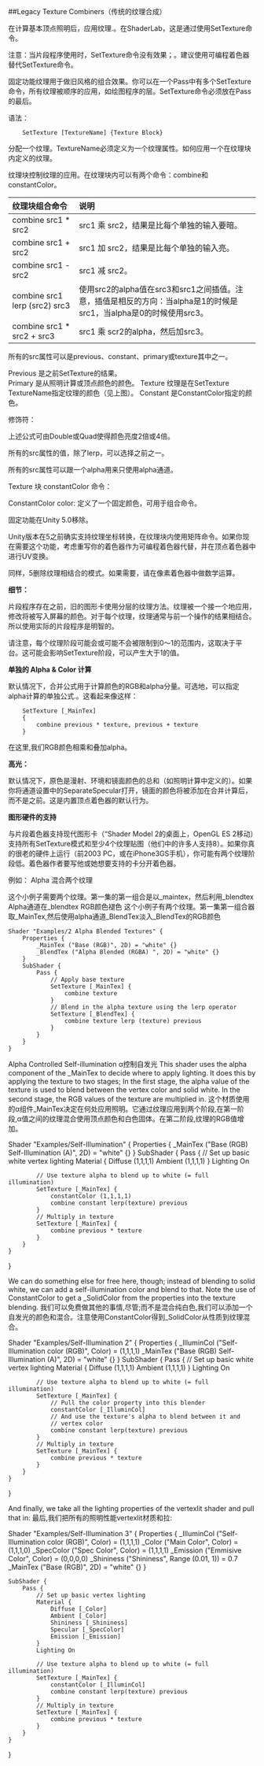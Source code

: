 ##Legacy Texture Combiners（传统的纹理合成）

在计算基本顶点照明后，应用纹理.。在ShaderLab，这是通过使用SetTexture命令。

注意：当片段程序使用时，SetTexture命令没有效果；。建议使用可编程着色器替代SetTexture命令。

固定功能纹理用于做旧风格的组合效果。你可以在一个Pass中有多个SetTexture命令，所有纹理被顺序的应用，如绘图程序的层。SetTexture命令必须放在Pass的最后。

语法：
```
    SetTexture [TextureName] {Texture Block}
```

分配一个纹理。TextureName必须定义为一个纹理属性。如何应用一个在纹理块内定义的纹理。

纹理块控制纹理的应用。在纹理块内可以有两个命令：combine和constantColor。



|纹理块组合命令|说明|
|:--|:--|
|combine src1 * src2|src1 乘 src2，结果是比每个单独的输入要暗。|
|combine src1 + src2|src1 加 src2，结果是比每个单独的输入亮。
|combine src1 - src2|src1 减 src2。|
|combine src1 lerp (src2) src3|使用src2的alpha值在src3和src1之间插值。注意，插值是相反的方向：当alpha是1的时候是src1，当alpha是0的时候使用src3。|
|combine src1 * src2 + src3|src1 乘 scr2的alpha，然后加src3。|
所有的src属性可以是previous、constant、primary或texture其中之一。

Previous 是之前SetTexture的结果。		
Primary 是从照明计算或顶点颜色的颜色。	
Texture 纹理是在SetTexture TextureName指定纹理的颜色（见上图）。
Constant 是ConstantColor指定的颜色。
		
修饰符：

上述公式可由Double或Quad使得颜色亮度2倍或4倍。

所有的src属性的值，除了lerp，可以选择之前之一。	

所有的src属性可以跟一个alpha用来只使用alpha通道。 
		
Texture 块 constantColor 命令：

ConstantColor color: 定义了一个固定颜色，可用于组合命令。

固定功能在Unity 5.0移除。

Unity版本在5之前确实支持纹理坐标转换，在纹理块内使用矩阵命令。如果你现在需要这个功能，考虑重写你的着色器作为可编程着色器代替，并在顶点着色器中进行UV变换。

同样，5删除纹理相结合的模式。如果需要，请在像素着色器中做数学运算。

**细节：**

片段程序存在之前，旧的图形卡使用分层的纹理方法。纹理被一个接一个地应用，修改将被写入屏幕的颜色。对于每个纹理，纹理通常与前一个操作的结果相结合。所以使用实际的片段程序是明智的。


请注意，每个纹理阶段可能会或可能不会被限制到0～1的范围内，这取决于平台。这可能会影响SetTexture阶段，可以产生大于1的值。


**单独的 Alpha & Color 计算**

默认情况下，合并公式用于计算颜色的RGB和alpha分量。可选地，可以指定alpha计算的单独公式.。这看起来像这样：
```
    SetTexture [_MainTex] 
    { 
        combine previous * texture, previous + texture 
    }
```
在这里,我们RGB颜色相乘和叠加alpha。

**高光：**

默认情况下，原色是漫射、环境和镜面颜色的总和（如照明计算中定义的）。如果你将通道设置中的SeparateSpecular打开，镜面的颜色将被添加在合并计算后，而不是之前。这是内置顶点着色器的默认行为。

**图形硬件的支持**

与片段着色器支持现代图形卡（“Shader Model 2的桌面上，OpenGL ES 2移动）支持所有SetTexture模式和至少4个纹理贴图（他们中的许多人支持8）。如果你真的很老的硬件上运行（前2003 PC，或在iPhone3GS手机），你可能有两个纹理阶段低。着色器作者要写他或她想要支持的卡分开着色器。

例如：
Alpha 混合两个纹理

这个小例子需要两个纹理。第一集的第一组合是以_maintex，然后利用_blendtex Alpha通道在_blendtex RGB颜色褪色
这个小例子有两个纹理。第一集第一组合器取_MainTex,然后使用alpha通道_BlendTex淡入_BlendTex的RGB颜色
```
Shader "Examples/2 Alpha Blended Textures" {
    Properties {
        _MainTex ("Base (RGB)", 2D) = "white" {}
        _BlendTex ("Alpha Blended (RGBA) ", 2D) = "white" {}
    }
    SubShader {
        Pass {
            // Apply base texture
            SetTexture [_MainTex] {
                combine texture
            }
            // Blend in the alpha texture using the lerp operator
            SetTexture [_BlendTex] {
                combine texture lerp (texture) previous
            }
        }
    }
}
```

Alpha Controlled Self-illumination
α控制自发光
This shader uses the alpha component of the _MainTex to decide where to apply lighting. It does this by applying the texture to two stages; In the first stage, the alpha value of the texture is used to blend between the vertex color and solid white. In the second stage, the RGB values of the texture are multiplied in.
这个材质使用的α组件_MainTex决定在何处应用照明。它通过纹理应用到两个阶段,在第一阶段,α值之间的纹理混合使用顶点颜色和白色固体。在第二阶段,纹理的RGB值增加。

Shader "Examples/Self-Illumination" {
    Properties {
        _MainTex ("Base (RGB) Self-Illumination (A)", 2D) = "white" {}
    }
    SubShader {
        Pass {
            // Set up basic white vertex lighting
            Material {
                Diffuse (1,1,1,1)
                Ambient (1,1,1,1)
            }
            Lighting On

            // Use texture alpha to blend up to white (= full illumination)
            SetTexture [_MainTex] {
                constantColor (1,1,1,1)
                combine constant lerp(texture) previous
            }
            // Multiply in texture
            SetTexture [_MainTex] {
                combine previous * texture
            }
        }
    }
}


We can do something else for free here, though; instead of blending to solid white, we can add a self-illumination color and blend to that. Note the use of ConstantColor to get a _SolidColor from the properties into the texture blending.
我们可以免费做其他的事情,尽管;而不是混合纯白色,我们可以添加一个自发光的颜色和混合。注意使用ConstantColor得到_SolidColor从性质到纹理混合。

Shader "Examples/Self-Illumination 2" {
    Properties {
        _IlluminCol ("Self-Illumination color (RGB)", Color) = (1,1,1,1)
        _MainTex ("Base (RGB) Self-Illumination (A)", 2D) = "white" {}
    }
    SubShader {
        Pass {
            // Set up basic white vertex lighting
            Material {
                Diffuse (1,1,1,1)
                Ambient (1,1,1,1)
            }
            Lighting On

            // Use texture alpha to blend up to white (= full illumination)
            SetTexture [_MainTex] {
                // Pull the color property into this blender
                constantColor [_IlluminCol]
                // And use the texture's alpha to blend between it and
                // vertex color
                combine constant lerp(texture) previous
            }
            // Multiply in texture
            SetTexture [_MainTex] {
                combine previous * texture
            }
        }
    }
}

And finally, we take all the lighting properties of the vertexlit shader and pull that in:
最后,我们把所有的照明性能vertexlit材质和拉:

Shader "Examples/Self-Illumination 3" {
    Properties {
        _IlluminCol ("Self-Illumination color (RGB)", Color) = (1,1,1,1)
        _Color ("Main Color", Color) = (1,1,1,0)
        _SpecColor ("Spec Color", Color) = (1,1,1,1)
        _Emission ("Emmisive Color", Color) = (0,0,0,0)
        _Shininess ("Shininess", Range (0.01, 1)) = 0.7
        _MainTex ("Base (RGB)", 2D) = "white" {}
    }

    SubShader {
        Pass {
            // Set up basic vertex lighting
            Material {
                Diffuse [_Color]
                Ambient [_Color]
                Shininess [_Shininess]
                Specular [_SpecColor]
                Emission [_Emission]
            }
            Lighting On

            // Use texture alpha to blend up to white (= full illumination)
            SetTexture [_MainTex] {
                constantColor [_IlluminCol]
                combine constant lerp(texture) previous
            }
            // Multiply in texture
            SetTexture [_MainTex] {
                combine previous * texture
            }
        }
    }
}


